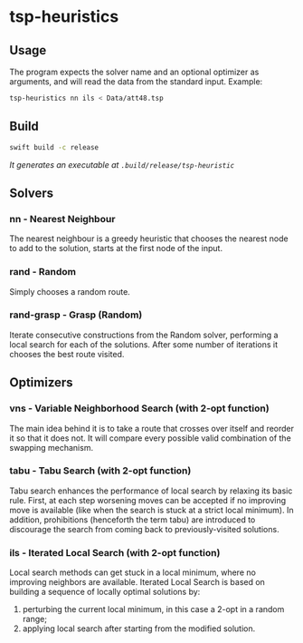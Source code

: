 # tsp-heuristics

## Usage
The program expects the solver name and an optional optimizer as arguments, and will read the data from the standard input.
Example:
```sh
tsp-heuristics nn ils < Data/att48.tsp
```

## Build
```sh
swift build -c release
```
*It generates an executable at `.build/release/tsp-heuristic`*

## Solvers
### nn - Nearest Neighbour
The nearest neighbour is a greedy heuristic that chooses the nearest node to add to the solution, starts at the first node of the input.

### rand - Random
Simply chooses a random route.

### rand-grasp - Grasp (Random)
Iterate consecutive constructions from the Random solver, performing a local search for each of the solutions. After some number of iterations it chooses the best route visited.

## Optimizers
### vns - Variable Neighborhood Search (with 2-opt function)
The main idea behind it is to take a route that crosses over itself and reorder it so that it does not. It will compare every possible valid combination of the swapping mechanism.

### tabu - Tabu Search (with 2-opt function)
Tabu search enhances the performance of local search by relaxing its basic rule. First, at each step worsening moves can be accepted if no improving move is available (like when the search is stuck at a strict local minimum). In addition, prohibitions (henceforth the term tabu) are introduced to discourage the search from coming back to previously-visited solutions.

### ils - Iterated Local Search (with 2-opt function)
Local search methods can get stuck in a local minimum, where no improving neighbors are available.
Iterated Local Search is based on building a sequence of locally optimal solutions by:
1. perturbing the current local minimum, in this case a 2-opt in a random range;
2. applying local search after starting from the modified solution.